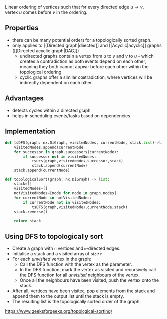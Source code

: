 Linear ordering of vertices such that for every directed edge $u\to v$, vertex $u$ comes before $v$ in the ordering.
## Properties
- there can be many potential orders for a topologically sorted graph.
- only applies to [[Directed graph|directed]] and [[Acyclic|acyclic]] graphs ([[Directed acyclic graph|DAG]])
	- undirected graphs contain a vertex from $u$ to $v$ and $v$ to $u$ - which creates a contradiction as both events depend on each other, meaning they both cannot appear before each other within the topological ordering.
	- cyclic graphs offer a similar contradiction, where vertices will be indirectly dependent on each other.
## Advantages
- detects cycles within a directed graph
- helps in scheduling events/tasks based on dependencies
## Implementation
```python
def tsDFS(graph: nx.DiGraph, visitedNodes, currentNode, stack:list)->list:
    visitedNodes.append(currentNode)
    for successor in graph.successors(currentNode):
        if successor not in visitedNodes:
            tsDFS(graph,visitedNodes,successor,stack)
            stack.append(currentNode)
    stack.append(currentNode)

def topologicalSort(graph: nx.DiGraph) -> list:
    stack=[]
    visitedNodes=[]
    notVisitedNodes=[node for node in graph.nodes]
    for currentNode in notVisitedNodes:
        if currentNode not in visitedNodes:
            tsDFS(graph,visitedNodes,currentNode,stack)
    stack.reverse()

    return stack
```
## Using DFS to topologically sort
- Create a graph with `n` vertices and `m`-directed edges.
- Initialise a stack and a visited array of size `n`
- For each *unvisited* vertex in the graph:
    - Call the DFS function with the vertex as the parameter.
    - In the DFS function, mark the vertex as visited and recursively call the DFS function for all *unvisited* neighbours of the vertex.
    - Once all the neighbours have been visited, push the vertex onto the stack.
- After all, vertices have been visited, pop elements from the stack and append them to the output list until the stack is empty.
- The resulting list is the topologically sorted order of the graph.

















https://www.geeksforgeeks.org/topological-sorting/